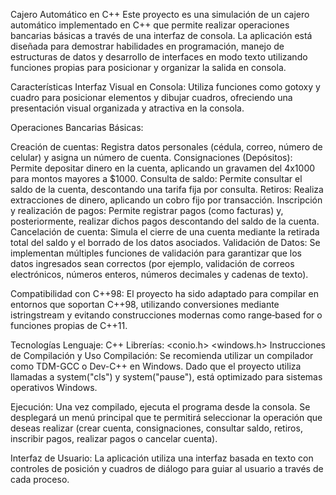 Cajero Automático en C++
Este proyecto es una simulación de un cajero automático implementado en C++ que permite realizar operaciones bancarias básicas a través de una interfaz de consola. La aplicación está diseñada para demostrar habilidades en programación, manejo de estructuras de datos y desarrollo de interfaces en modo texto utilizando funciones propias para posicionar y organizar la salida en consola.

Características
Interfaz Visual en Consola:
Utiliza funciones como gotoxy y cuadro para posicionar elementos y dibujar cuadros, ofreciendo una presentación visual organizada y atractiva en la consola.

Operaciones Bancarias Básicas:

Creación de cuentas: Registra datos personales (cédula, correo, número de celular) y asigna un número de cuenta.
Consignaciones (Depósitos): Permite depositar dinero en la cuenta, aplicando un gravamen del 4x1000 para montos mayores a $1000.
Consulta de saldo: Permite consultar el saldo de la cuenta, descontando una tarifa fija por consulta.
Retiros: Realiza extracciones de dinero, aplicando un cobro fijo por transacción.
Inscripción y realización de pagos: Permite registrar pagos (como facturas) y, posteriormente, realizar dichos pagos descontando del saldo de la cuenta.
Cancelación de cuenta: Simula el cierre de una cuenta mediante la retirada total del saldo y el borrado de los datos asociados.
Validación de Datos:
Se implementan múltiples funciones de validación para garantizar que los datos ingresados sean correctos (por ejemplo, validación de correos electrónicos, números enteros, números decimales y cadenas de texto).

Compatibilidad con C++98:
El proyecto ha sido adaptado para compilar en entornos que soportan C++98, utilizando conversiones mediante istringstream y evitando construcciones modernas como range‑based for o funciones propias de C++11.

Tecnologías
Lenguaje: C++
Librerías:
<iostream>
<string>
<conio.h>
<sstream>
<windows.h>
Instrucciones de Compilación y Uso
Compilación:
Se recomienda utilizar un compilador como TDM-GCC o Dev-C++ en Windows. Dado que el proyecto utiliza llamadas a system("cls") y system("pause"), está optimizado para sistemas operativos Windows.

Ejecución:
Una vez compilado, ejecuta el programa desde la consola. Se desplegará un menú principal que te permitirá seleccionar la operación que deseas realizar (crear cuenta, consignaciones, consultar saldo, retiros, inscribir pagos, realizar pagos o cancelar cuenta).

Interfaz de Usuario:
La aplicación utiliza una interfaz basada en texto con controles de posición y cuadros de diálogo para guiar al usuario a través de cada proceso.
